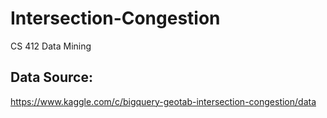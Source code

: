 # Intersection-Congestion

CS 412 Data Mining

## Data Source: 
https://www.kaggle.com/c/bigquery-geotab-intersection-congestion/data
